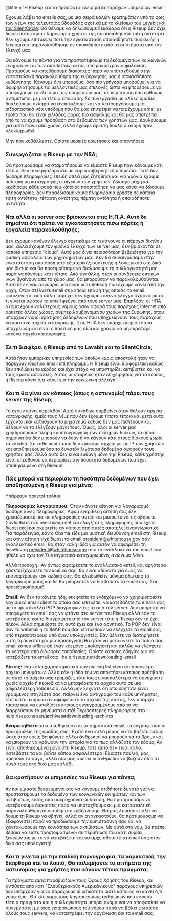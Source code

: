 @title = 'Η Riseup και τα πρόσφατα κλεισίματα παρόχων υπηρεσιών email'

Έχουμε  λάβει τα emails σας, με μια σειρά καλών ερωτημάτων υπό το φως των νέων της τελευταίας βδομάδας σχετικά με το κλείσιμο του [Lavabit και του  SilentCircle](https://www.theguardian.com/technology/2013/aug/09/lavabit-email-edward-snowden-shuts-down). Θα θέλαμε να δηλώσουμε ξεκάθαρα ότι η Riseup δεν έχει δώσει ποτέ καμία πληροφορία χρήστη της σε οποιαδήποτε τρίτη οντότητα. Δεν  έχουμε επιτρέψει ποτέ την εγκατάσταση οποιασδήποτε συσκευής ή λογισμικού  παρακολούθησης σε οποιοδήποτε από τα συστήματα υπό τον έλεγχό μας.

Θα  κάνουμε τα πάντα για να προστατέψουμε τα δεδομένα των κοινωνικών  κινημάτων και των ακτιβιστών, εκτός από μακροχρόνια φυλάκιση. Προτιμούμε  να κατεβάσουμε διακόπτες παρά να υποταχθούμε στην κατασταλτική  παρακολούθηση της κυβέρνησής μας ή οποιασδήποτε κυβέρνησης. Κάνουμε ό,τι μπορούμε, όσο πιο γρήγορα μπορούμε, για να σφυρηλατήσουμε τις μελλοντικές μας επιλογές ώστε να μπορέσουμε να αποφύγουμε το κλείσιμο  των υπηρεσίων μας, σε περίπτωση που έρθουμε αντιμέτωποι με μια τέτοια  απόφαση. Σε συνεργασία με άλλες ομάδες, δουλεύουμε σκληρά να αναπτύξουμε και να λειτουργήσουμε μια ριζοσπαστικά νέα υποδομή που θα μας επιτρέψει να παρέχουμε email με τρόπο που θα είναι χιλιάδες φορές πιο ασφαλής και θα μας αποτρέπει από το να έχουμε πρόσβαση στα δεδομένα των χρηστών μας. Δουλεύουμε για αυτό πάνω από χρόνο, αλλά έχουμε αρκετή δουλειά  ακόμη πριν ολοκληρωθεί.

Μην πανικοβάλλεστε. Ορίστε μερικές ερωτήσεις και απαντήσεις

###  Συνεργάζεται η Riseup με την NSA;

Θα προτιμούσαμε να σταματήσουμε να είμαστε Riseup πριν κάνουμε κάτι τέτοιο. Δεν συνεργαζόμαστε με καμία κυβερνητική υπηρεσία. Ποτέ δεν δώσαμε πληροφορίες επειδή απλά μας ζητήθηκε και για χρόνια έχουμε πολιτική μη καταγραφής στοιχείων των χρηστών. Δώσαμε μάχη και κερδίσαμε κάθε φορά που κάποιος προσπάθησε να μας κάνει να δώσουμε πληροφορίες. Δεν παραδώσαμε καμία πληροφορία χρήστη σε κάποια τρίτη οντότητα, τέταρτη οντότητα, πέμπτη οντότητα ή οποιαδήποτε οντότητα.

### Ναι αλλά οι server σας βρίσκονται στις Η.Π.Α. Αυτό δε σημαίνει ότι πρέπει να εγκαταστήσετε πίσω πόρτες ή εργαλεία παρακολούθησης;

Δεν έχουμε κανέναν έλεγχο σχετικά με το τι κάνουνε οι πάροχοι δικτύου μας, αλλά έχουμε τον φυσικό έλεγχο των server μας, δεν βρίσκονται σε κάποια υπηρεσία "cloud". Αυτό μας δίνει περισσότερη βεβαιότητα για την φυσική ασφάλεια των μηχανημάτων μας. Δεν θα συναινούσαμε στην εγκατάσταση οποιασδήποτε εξωτερικής συσκευής ή λογισμικού στο δικό μας δίκτυο και θα προτιμούσαμε να διαλύσουμε τη συλλογικότητά μας παρά να κάνουμε κάτι τέτοιο. Από την άλλη, όταν οι συνδέσεις οπτικών ινών βγαίνουν από το χώρο μας, θα μπορούσαν να παρακολουθούνται. Αυτό δεν είναι καινούριο, και είναι μια υπόθεση που έχουμε κάνει από την αρχή. Όταν στέλνετε email σε κάποια επαφή της οποιάς το email φιλοξενείται από άλλο πάροχο, δεν έχουμε κανένα έλεγχο σχετικά με το τι γίνεται αφότου το email φεύγει από τους server μας. Επιπλέον, οι ΗΠΑ ακόμα έχουν καλύτερους νόμους όσον αφορά τους παρόχους internet από αρκετές άλλες χώρες, συμπεριλαμβανομένου χωρών της Ευρώπης, όπου υπάρχουν νόμοι κράτησης δεδομένων που υποχρεώνουν τους παρόχους να κρατάνε αρχεία καταγραφής. Στις ΗΠΑ δεν υπάρχει καμία τέτοια υποχρέωση και είναι η πολιτική μας εδώ και χρόνια να μην κράταμε κανένα αρχείο καταγραφής.

### Σε τι διαφέρει η Riseup από το Lavabit και το SilentCircle;

Αυτά ήταν εμπορικές υπηρεσίες των οποίων κύρια αποστολή ήταν να παρέχουν ιδιωτικά email επί πληρωμεί. H Riseup είναι διαφορετική καθώς δεν επιδιώκει το κέρδος και έχει στόχο να υποστηρίζει ακτιβιστές και να τους κρατά ασφαλείς. Αυτές οι εταιρείες ήταν επιχειρήσεις για το κέρδος, η Riseup κάνει ό,τι κάνει για την κοινωνική αλλαγή!

### Και τι θα γίνει αν κάποιος (όπως η αστυνομία) πάρει τους server της Riseup;

Το έχουν κάνει παρελθόν! Αυτό συνήθως συμβαίνει όταν θέλουν αρχεία καταγραφής, εμείς τους λέμε που δεν έχουμε τίποτα τέτοιο και μετά αυτοί έρχονται και κατάσχουν το μηχάνημα καθώς δεν μας πιστεύουν και θέλουν να το ελέγξουν μόνοι τους. Όμως, όλοι οι server μας χρησιμοποιούν πλήρη κρυπτογράφηση των σκληρών δίσκων, το οποίο σημαίνει ότι δεν μπορούν να δούν ή να κάνουν κάτι στους δίσκους χωρίς τα κλειδιά. Σε κάθε περίπτωση δεν κρατάμε αρχείο με τις IP των χρηστών και αποθηκεύουμε όσο το δυνατόν λιγότερα δεδομένα αφορούν τους χρήστες μας. Αλλά αυτό δεν είναι ευθύνη μόνο της Riseup, κάθε χρήστης είναι υπεύθυνος να περιορίσει την ποσότητα δεδομένων που έχει αποθηκευμένο στη Riseup!

### Πώς μπορώ να περιορίσω τη ποσότητα δεδομένων που έχει αποθηκεύμένη η Riseup για μένα;

Υπάρχουν αρκετοί τρόποι.

**Πληροφορίες λογαριασμού:** Όταν κάνατε αίτηση για λογαριασμό δώσαμε λίγες πληροφορίες. Αφού εγκριθεί η αίτησή σας δεν χρειαζόμαστε πια τις πληροφορίες αυτές και μπορείτε να τις σβήσετε. Συνδεθείτε στο user.riseup.net και ελέγξτετις πληροφορίες που έχετε δώσει εκεί και σκεφτείτε αν κάποια από αυτές αποτελεί αναγνωριστικό. Για παράδειγμα, εάν ο Obama είδε μια μυστική διεύθυνση email στη Riseup και στην αίτηση είχε δώσει το email president@whitehouse.gov σαν εναλλακτικό email, θα ήταν καλή ιδέα για αυτόν να αφαιρέσει τη διεύθυνση president@whitehouse.gov από το εναλλακτικό του email εάν ήθελε να έχει τον Συνταγματικά-κατοχυρωμένο, ανώνυμο λόγο.

Αλλά προσοχή : Αν όντως αφαιρέσετε το εναλλακτικό email, και αργότερα χάσετε/ξεχάσετε τον κωδικό σας, θα είναι αδύνατο για εμάς να επαναφέρουμε τον κωδικό σας. Θα κλειδωθείτε μόνιμα έξω από το λογαριασμό μσας και δε θα μπορέσετε να διαβάσετε τα email σας. Σας προειδοποιήσαμε!

**Email:** Αν δεν το κάνετε ήδη, σκεφτείτε το ενδεχόμενο να χρησιμοποιείτε λογισμικό email client το οποία σας επιτρέπει να κατεβάζετε τα emails σας με το πρωτόκολλο POP διαγράφωντάς τα από τον server. Δεν μπορείτε να αποφύγετε το email σας να φτάνει στο server του Riseup αλλά εάν το κατεβάσετε και το διαγράψετε από τον server τότε η Riseup δεν το έχει πλέον. Αλλά σημειώστε ότι αυτό έχει και ένα αρνητικό. Το POP δεν είναι σαν το webmail ή το IMAP που σας επιτρέπουν να ελέγχετε τα email σας από περισσότερους από έναν υπολογιστές. Εάν θέλετε να διατηρήσετε αυτή τη δυνατότητα μια προσέγγιση θα ήταν να μετακινείτε τα παλιά σας email κάπου offline σε έναν και μόνο υπολογιστή και απλώς να ελέγχετε τα νεότερα από διάφορες τοποθεσίες. Ορίστε κάποιες οδηγίες για να κατεβάζετε τα email σας : help.riseup.net/downloading-email

**Λίστες:** ένα καλό χαρακτηριστικό των mailing list είναι ότι προσφέρει αρχειο μηνυμάτων. Αλλά εάν η ιδέα του να αποκτήσει κάποιος πρόσβαση σε αυτό το αρχείο σας τρομάζει, τότε ίσως είναι καλύτερα να συνεχίσετε χωρίς αρχείο ή περιοδικά να μεταφέρετε το αρχείο αυτό σε μια ασφαλέστερη τοποθεσία. Αλλά μην ξεχνάτε ότι οποισδήποτε είναι γραμμένος στη λίστα σας, παίρνει ένα αντίγραφο του κάθε μηνήματος, έτσι ώστε ακόμα κι αν αφαιρέσετε το αρχείο της λίστας, δεν υπάρχει τίποτα που να εμποδίσει κάποιους εγγεγραμμένους από το να διαρρεύσουν τα μηνύματα αυτά! Περισσότερες πληροφορίες στο : help.riseup.net/en/archives#downloading-archives

**Αναρωτηθείτε:** πού αποθηκεύονται τα σημαντικά email, τα έγγραφα και οι προκηρύξεις της ομάδας σας; Έχετε ένα καλό μέρος να τα βάζετε ούτως ώστε όταν εσείς θα φύγετε άλλοι άνθρωποι να μπορούν να τα βρουν και να μπορούν να γράψουν την ιστορία για το πως αλλάξατε τον κόσμο; Αν είναι αποθηκευμένα μόνο στη Riseup, τότε αυτό δεν είναι καλό. Κατεβάστε τα και βάλτε κάπου ασφαλέστερα! Είμαστε πουλιά, μας αρέσουν τα αυγά, αλλά δεν μας αρέσει οι άνθρωποι να βάζουν όλα τα αυγά τους στο δικό μας καλάθι.

### Θα κρατήσουν οι υπηρεσίες του Riseup για πάντα;

Αν και είμαστε δεσμευμένοι στο να κάνουμε οτιδήποτε δυνατό για να προστατέψουμε τα δεδομένα των κοινωνικών κινημάτων και των ακτιβιστών,  εκτός από μακροχρόνια φυλάκιση, θα προτιμούσαμε να κατεβάσουμε διακόπτες παρά να υποταχθούμε σε μια κατασταλτική παρακολούθηση οποιασδήποτε κυβέρνησης. Θα μας λυπούσε πολύ να δούμε τη Riseup να σβήνει, αλλά αν αναγκαστούμε, θα προτιμούσαμε να εξαφανιστεί παρά να προδώσουμε την εμπιστοσύνή σας και να χαντακώσουμε την κοινότητα των ακτιβιστών. Με αυτά στο νου, θα πρέπει βέβαια να είστε προετοιμασμένοι σε περίπτωση που κάτι συμβεί, ξεκινώντας με το να κατεβάζετε και να αρχειοθετείτε τα email σας στον δικό σας υπολογιστή!

### Και τι γίνεται με την παιδική πορνογραφία, τα ναρκωτικά, την διαφθορά και τα λοιπά; Θα πολεμήσετε τα αιτήματα της αστυνομίας για χρήστες που κάνουν τέτοια πράγματα;

Τα πράγματα αυτά παραβιάζουν τους Όρους Χρήσης του Riseup, και αντίθετα από κάτι "Ελευθεριακούς Αμερικάνικους" παρόχους υπηρεσιών, δεν υπάρχουν για να παρέχουμε ιδιωτικότητα ώστε κάποιος να κάνει ό,τι γουστάρει. Θα κλείναμε τους λογαριασμούς ανθρώπων που κάνουν τέτοια πράγματα και η συλλογικότητα μπορεί ακόμα και να αποφασίσει να συνεργαστεί με τους εκπροσώπους του νόμου παρά να βάλει φωτιά σε όλους τους servers, να καταστρέψει την οργάνωση και τα email σας.
